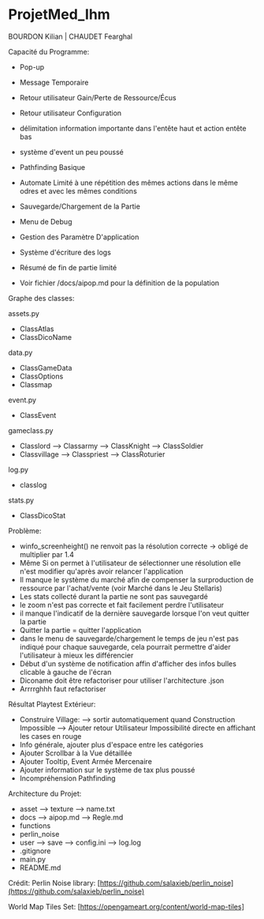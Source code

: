 # ProjetMed_Ihm
BOURDON Kilian | CHAUDET Fearghal

Capacité du Programme:
 - Pop-up
 - Message Temporaire
 - Retour utilisateur Gain/Perte de Ressource/Écus
 - Retour utilisateur Configuration
 - délimitation information importante dans l'entête haut et action entête bas

 - système d'event un peu poussé
 - Pathfinding Basique
 - Automate Limité à une répétition des mêmes actions dans le même odres et avec les mêmes conditions
 - Sauvegarde/Chargement de la Partie
 - Menu de Debug
 - Gestion des Paramètre D'application
 - Système d'écriture des logs
 - Résumé de fin de partie limité
 - Voir fichier /docs/aipop.md pour la définition de la population

Graphe des classes:

 assets.py
 - ClassAtlas
 - ClassDicoName

 data.py
 - ClassGameData
 - ClassOptions
 - Classmap

 event.py
 - ClassEvent

 gameclass.py
 - Classlord
  --> Classarmy
 		--> ClassKnight
 		--> ClassSoldier
 - Classvillage
 	--> Classpriest
 	--> ClassRoturier


 log.py
 - classlog

 stats.py
 - ClassDicoStat


Problème:
 - winfo_screenheight() ne renvoit pas la résolution correcte -> obligé de multiplier par 1.4
 - Même Si on permet à l'utilisateur de sélectionner une résolution elle n'est modifier qu'après avoir relancer l'application
 - Il manque le système du marché afin de compenser la surproduction de ressource par l'achat/vente (voir Marché dans le Jeu Stellaris)
 - Les stats collecté durant la partie ne sont pas sauvegardé
 - le zoom n'est pas correcte et fait facilement perdre l'utilisateur
 - il manque l'indicatif de la dernière sauvegarde lorsque l'on veut quitter la partie
 - Quitter la partie = quitter l'application
 - dans le menu de sauvegarde/chargement le temps de jeu n'est pas indiqué pour chaque sauvegarde, cela pourrait permettre d'aider l'utilisateur à mieux les différencier
 - Début d'un système de notification affin d'afficher des infos bulles clicable à gauche de l'écran
 - Diconame doit être refactoriser pour utiliser l'architecture .json
 - Arrrrghhh faut refactoriser 

Résultat Playtest Extérieur:
 - Construire Village:
 	--> sortir automatiquement quand Construction Impossible
 	--> Ajouter retour Utilisateur Impossibilité directe en affichant les cases en rouge
 - Info générale, ajouter plus d'espace entre les catégories
 - Ajouter Scrollbar à la Vue détaillée 
 - Ajouter Tooltip, Event Armée Mercenaire
 - Ajouter information sur le système de tax plus poussé
 - Incompréhension Pathfinding

Architecture du Projet:
 - asset
 	--> texture
 	--> name.txt
 - docs
 	--> aipop.md
 	--> Regle.md
 - functions
 - perlin_noise
 - user
 	--> save
 	--> config.ini
 	--> log.log
 - .gitignore
 - main.py
 - README.md


Crédit:
Perlin Noise library:
[https://github.com/salaxieb/perlin_noise](https://github.com/salaxieb/perlin_noise)

World Map Tiles Set:
[https://opengameart.org/content/world-map-tiles]